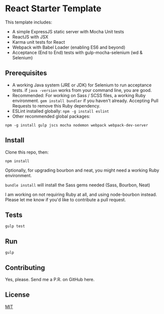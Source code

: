 # React Starter Template

This template includes:
  - A simple ExpressJS static server with Mocha Unit tests
  - ReactJS with JSX
  - Karma unit tests for React
  - Webpack with Babel Loader (enabling ES6 and beyond)
  - Acceptance (End to End) tests with gulp-mocha-selenium (wd & Selenium)

## Prerequisites

  - A working Java system (JRE or JDK) for Selenium to run acceptance tests.
  if `java -version` works from your command line, you are good.
  - Recommended: For working on Sass / SCSS files, a working Ruby environment.
   `gem install bundler` if you haven't already.
    Accepting Pull Requests to remove this Ruby dependency.
  - ESLint installed globally: `npm -g install eslint`
  - Other recommended global packages:
  ```
  npm -g install gulp jscs mocha nodemon webpack webpack-dev-server
  ```

## Install

Clone this repo, then:

`npm install`

Optionally, for upgrading bourbon and neat, you might need a working Ruby
environment.  

`bundle install` will install the Sass gems needed (Sass, Bourbon, Neat)

I am working on not requiring Ruby at all, and using node-bourbon instead.
 Please let me know if you'd like to contribute a pull request.

## Tests

`gulp test`

## Run

`gulp`

## Contributing

Yes, please. Send me a P.R. on GitHub here.

## License

[MIT](http://opensource.org/licenses/MIT)
